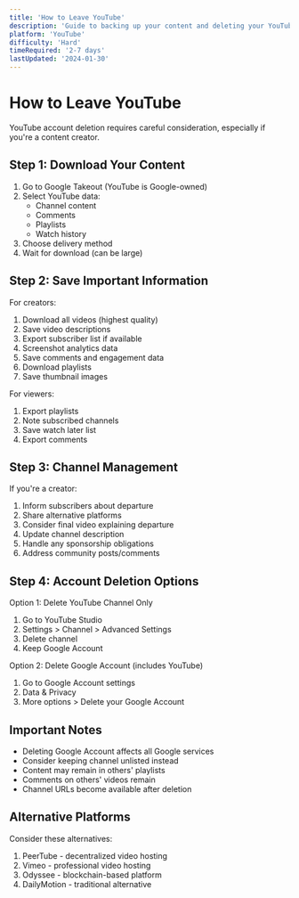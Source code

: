 ```yaml
---
title: 'How to Leave YouTube'
description: 'Guide to backing up your content and deleting your YouTube account'
platform: 'YouTube'
difficulty: 'Hard'
timeRequired: '2-7 days'
lastUpdated: '2024-01-30'
---
```


# How to Leave YouTube

YouTube account deletion requires careful consideration, especially if you're a content creator.

## Step 1: Download Your Content

1. Go to Google Takeout (YouTube is Google-owned)
2. Select YouTube data:
   - Channel content
   - Comments
   - Playlists
   - Watch history
3. Choose delivery method
4. Wait for download (can be large)

## Step 2: Save Important Information

For creators:

1. Download all videos (highest quality)
2. Save video descriptions
3. Export subscriber list if available
4. Screenshot analytics data
5. Save comments and engagement data
6. Download playlists
7. Save thumbnail images

For viewers:

1. Export playlists
2. Note subscribed channels
3. Save watch later list
4. Export comments

## Step 3: Channel Management

If you're a creator:

1. Inform subscribers about departure
2. Share alternative platforms
3. Consider final video explaining departure
4. Update channel description
5. Handle any sponsorship obligations
6. Address community posts/comments

## Step 4: Account Deletion Options

Option 1: Delete YouTube Channel Only

1. Go to YouTube Studio
2. Settings > Channel > Advanced Settings
3. Delete channel
4. Keep Google Account

Option 2: Delete Google Account (includes YouTube)

1. Go to Google Account settings
2. Data & Privacy
3. More options > Delete your Google Account

## Important Notes

- Deleting Google Account affects all Google services
- Consider keeping channel unlisted instead
- Content may remain in others' playlists
- Comments on others' videos remain
- Channel URLs become available after deletion

## Alternative Platforms

Consider these alternatives:

1. PeerTube - decentralized video hosting
2. Vimeo - professional video hosting
3. Odyssee - blockchain-based platform
4. DailyMotion - traditional alternative
